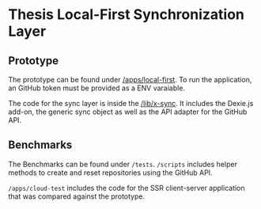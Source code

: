 # Thesis Local-First Synchronization Layer

## Prototype
The prototype can be found under [/apps/local-first](/apps/local-first).
To run the application, an GitHub token must be provided as a ENV varaiable.

The code for the sync layer is inside the [/lib/x-sync](/apps/local-first/src/lib/x-sync).
It includes the Dexie.js add-on, the generic sync object as well as the API adapter for the GitHub API.

## Benchmarks
The Benchmarks can be found under `/tests`. `/scripts` includes helper methods to create and reset repositories using the GitHub API.

`/apps/cloud-test` includes the code for the SSR client-server application that was compared against the prototype.

